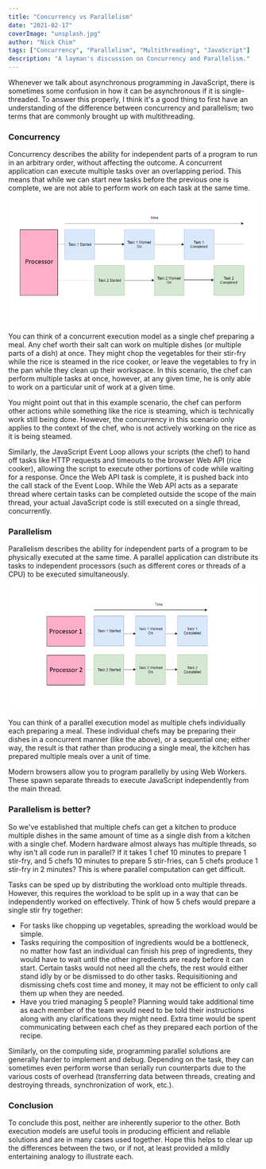 ```yaml
---
title: "Concurrency vs Parallelism"
date: "2021-02-17"
coverImage: "unsplash.jpg"
author: "Nick Chim"
tags: ["Concurrency", "Parallelism", "Multithreading", "JavaScript"]
description: "A layman's discussion on Concurrency and Parallelism."
---
```


Whenever we talk about asynchronous programming in JavaScript, there is sometimes some confusion in how it can be asynchronous if it is single-threaded. To answer this properly, I think it's a good thing to first have an understanding of the difference between concurrency and parallelism; two terms that are commonly brought up with multithreading.

### Concurrency

Concurrency describes the ability for independent parts of a program to run in an arbitrary order, without affecting the outcome. A concurrent application can execute multiple tasks over an overlapping period. This means that while we can start new tasks before the previous one is complete, we are not able to perform work on each task at the same time.

![concurrent-diagram](concurrent-diagram.png)

You can think of a concurrent execution model as a single chef preparing a meal. Any chef worth their salt can work on multiple dishes (or multiple parts of a dish) at once. They might chop the vegetables for their stir-fry while the rice is steamed in the rice cooker, or leave the vegetables to fry in the pan while they clean up their workspace. In this scenario, the chef can perform multiple tasks at once, however, at any given time, he is only able to work on a particular unit of work at a given time. 

You might point out that in this example scenario, the chef can perform other actions while something like the rice is steaming, which is technically work still being done. However, the concurrency in this scenario only applies to the context of the chef, who is not actively working on the rice as it is being steamed.

Similarly, the JavaScript Event Loop allows your scripts (the chef) to hand off tasks like HTTP requests and timeouts to the browser Web API (rice cooker), allowing the script to execute other portions of code while waiting for a response. Once the Web API task is complete, it is pushed back into the call stack of the Event Loop. While the Web API acts as a separate thread where certain tasks can be completed outside the scope of the main thread, your actual JavaScript code is still executed on a single thread, concurrently.

### Parallelism

Parallelism describes the ability for independent parts of a program to be physically executed at the same time. A parallel application can distribute its tasks to independent processors (such as different cores or threads of a CPU) to be executed simultaneously. 

![parallel-diagram](parallel-diagram.png)

You can think of a parallel execution model as multiple chefs individually each preparing a meal. These individual chefs may be preparing their dishes in a concurrent manner (like the above), or a sequential one; either way, the result is that rather than producing a single meal, the kitchen has prepared multiple meals over a unit of time.

Modern browsers allow you to program parallelly by using Web Workers. These spawn separate threads to execute JavaScript independently from the main thread.

### Parallelism is better?

So we've established that multiple chefs can get a kitchen to produce multiple dishes in the same amount of time as a single dish from a kitchen with a single chef. Modern hardware almost always has multiple threads, so why isn't all code run in parallel? If it takes 1 chef 10 minutes to prepare 1 stir-fry, and 5 chefs 10 minutes to prepare 5 stir-fries, can 5 chefs produce 1 stir-fry in 2 minutes? This is where parallel computation can get difficult. 

Tasks can be sped up by distributing the workload onto multiple threads. However, this requires the workload to be split up in a way that can be independently worked on effectively. Think of how 5 chefs would prepare a single stir fry together:

- For tasks like chopping up vegetables, spreading the workload would be simple.
- Tasks requiring the composition of ingredients would be a bottleneck, no matter how fast an individual can finish his prep of ingredients, they would have to wait until the other ingredients are ready before it can start. Certain tasks would not need all the chefs, the rest would either stand idly by or be dismissed to do other tasks. Requisitioning and dismissing chefs cost time and money, it may not be efficient to only call them up when they are needed.
- Have you tried managing 5 people? Planning would take additional time as each member of the team would need to be told their instructions along with any clarifications they might need. Extra time would be spent communicating between each chef as they prepared each portion of the recipe.

Similarly, on the computing side, programming parallel solutions are generally harder to implement and debug. Depending on the task, they can sometimes even perform worse than serially run counterparts due to the various costs of overhead (transferring data between threads, creating and destroying threads, synchronization of work, etc.).

### Conclusion

To conclude this post, neither are inherently superior to the other. Both execution models are useful tools in producing efficient and reliable solutions and are in many cases used together. Hope this helps to clear up the differences between the two, or if not, at least provided a mildly entertaining analogy to illustrate each.
